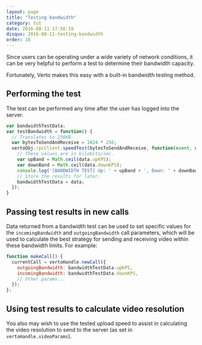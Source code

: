 ```yaml
---
layout: page
title: "Testing bandwidth"
category: tut
date: 2016-08-11 17:58:19
disqus: 2016-08-11-testing-bandwidth
order: 16
---
```


Since users can be operating under a wide variety of network conditions, it
can be very helpful to perform a test to determine their bandwidth capacity.

Fortunately, Verto makes this easy with a built-in bandwidth testing method.

## Performing the test

The test can be performed any time after the user has logged into the server.

```javascript
var bandwidthTestData;
var testBandwidth = function() {
  // Translates to 256KB.
  var bytesToSendAndReceive = 1024 * 256;
  vertoObj.rpcClient.speedTest(bytesToSendAndReceive, function(event, data) {
    // These values are in kilobits/sec.
    var upBand = Math.ceil(data.upKPS);
    var downBand = Math.ceil(data.downKPS);
    console.log('[BANDWIDTH TEST] Up: ' + upBand + ', Down: ' + downBand);
    // Store the results for later.
    bandwidthTestData = data;
  });
}
```

## Passing test results in new calls

Data returned from a bandwidth test can be used to set specific values for
the ```incomingBandwidth``` and ```outgoingBandwidth``` call parameters, which
will be used to calculate the best strategy for sending and receiving video
within these bandwidth limits. For example:

```javascript
function makeCall() {
  currentCall = vertoHandle.newCall({
    outgoingBandwidth: bandwidthTestData.upKPS,
    incomingBandwidth: bandwidthTestData.downKPS,
    // Other params...
  });
};
```

## Using test results to calculate video resolution

You also may wish to use the tested upload speed to assist in calculating the
video resolution to send to the server (as set in ```vertoHandle.videoParams```).
